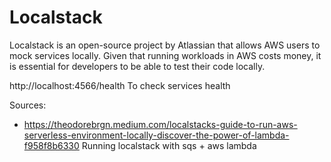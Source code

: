 # Localstack

Localstack is an open-source project by Atlassian that allows AWS users to mock services locally. Given that running workloads in AWS costs money, it is essential for developers to be able to test their code locally. 

http://localhost:4566/health To check services health

Sources: 
- https://theodorebrgn.medium.com/localstacks-guide-to-run-aws-serverless-environment-locally-discover-the-power-of-lambda-f958f8b6330 Running localstack with sqs + aws lambda
